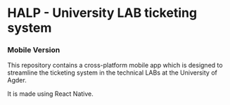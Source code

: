 # HALP - University LAB ticketing system
### Mobile Version

This repository contains a cross-platform mobile app which is designed to streamline the ticketing system in the technical LABs at the University of Agder.

It is made using React Native.